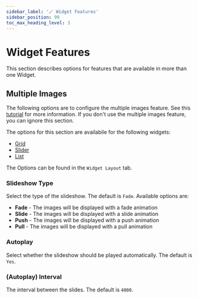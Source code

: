 ```yaml
---
sidebar_label: '🪄 Widget Features'
sidebar_position: 99
toc_max_heading_level: 3
---
```


# Widget Features 

This section describes options for features that are available in more than one Widget.

## Multiple Images

The following options are to configure the multiple images feature. See
this [tutorial](/docs/widgetsbox/tutorials/multiple-images) for more information.
If you don't use the multiple images feature, you can ignore this section.

The options for this section are availabile for the following widgets:
- [Grid](/docs/widgetsbox/configuration/widget_layout/grid)
- [Slider](/docs/widgetsbox/configuration/widget_layout/slider)
- [List](/docs/widgetsbox/configuration/widget_layout/list)

The Options can be found in the ``Widget Layout`` tab.

### Slideshow Type

Select the type of the slideshow. The default is ``Fade``. Available options are:

- **Fade** - The images will be displayed with a fade animation
- **Slide** - The images will be displayed with a slide animation
- **Push** - The images will be displayed with a push animation
- **Pull** - The images will be displayed with a pull animation

### Autoplay

Select whether the slideshow should be played automatically. The default is ``Yes``.

### (Autoplay) Interval

The interval between the slides. The default is ``4000``.